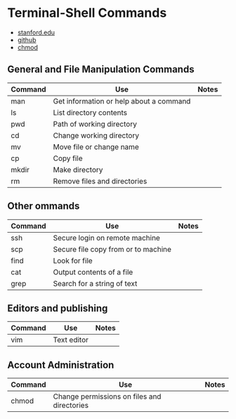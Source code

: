 # Terminal-Shell Commands

* [stanford.edu](https://ccrma.stanford.edu/guides/planetccrma/terminal.html)
* [github](https://github.com/0nn0/terminal-mac-cheatsheet)
* [chmod](https://ss64.com/bash/chmod.html)

## General and File Manipulation Commands

Command |   Use |   Notes
--- |   --- |   ---
man |   Get information or help about a command |
ls  |   List directory contents |
pwd |   Path of working directory   |
cd  |   Change working directory    |
mv  |   Move file or change name    |
cp  |   Copy file    |
mkdir   |   Make directory   |
rm  |   Remove files and directories    |

## Other ommands

Command |   Use |   Notes
--- |   --- |   ---
ssh |   Secure login on remote machine  |
scp |   Secure file copy from or to machine    |
find |   Look for file    |
cat |   Output contents of a file    |
grep    |   Search for a string of text |

## Editors and publishing

Command |   Use |   Notes
--- |   --- |   ---
vim |   Text editor |

## Account Administration

Command |   Use |   Notes
--- |   --- |   ---
chmod |   Change permissions on files and directories |
